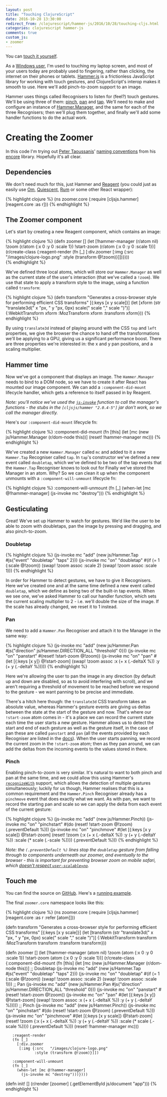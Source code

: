 ```yaml
---
layout: post
title: "Touching ClojureScript"
date: 2016-10-28 13:30:00
redirect_from: /clojurescript/hammer-js/2016/10/28/touching-cljs.html
categories: clojurescript hammer-js
comments: true
custom_js:
- zoomer
---
```


You can [touch it yourself](/zoomer).  

As a [Windows user](http://conan.is/clojure/clojurescript/windows/2015/10/05/clojure-on-windows.html), I'm used to touching my laptop screen, and most of your users today are probably used to fingering, rather than clicking, the internet on their phones or tablets.  [Hammer.js](http://hammerjs.github.io/) is a frictionless JavaScript library for working with touch gestures, and ClojureScript's interop makes it smooth to use. Here we'll add pinch-to-zoom support to an image. 

Hammer uses things called Recognisers to listen for (feel?) touch gestures.  We'll be using three of them: [pinch](http://hammerjs.github.io/recognizer-pinch/), [pan](http://hammerjs.github.io/recognizer-pan/) and [tap](http://hammerjs.github.io/recognizer-tap/).  We'll need to make and configure an instance of [Hammer.Manager](http://hammerjs.github.io/api/#hammer.manager), and the same for each of the three Recognisers; then we'll plug them together, and finally we'll add some handler functions to do the actual work.


# Creating the Zoomer

In this code I'm trying out [Peter Taoussanis](https://www.taoensso.com/)' [naming conventions](https://github.com/ptaoussanis/encore/blob/master/src/taoensso/encore.cljx#L12) from his [encore](https://github.com/ptaoussanis/encore) library.  Hopefully it's all clear.


## Dependencies

We don't need much for this, just Hammer and [Reagent](https://reagent-project.github.io/) (you could just as easily use [Om](https://github.com/omcljs/om), [Quiescent](https://github.com/levand/quiescent), [Rum](https://github.com/tonsky/rum) or some other React wrapper):

{% highlight clojure %}
(ns zoomer.core
  (:require [cljsjs.hammer]
            [reagent.core :as r]))
{% endhighlight %}              


## The Zoomer component

Let's start by creating a new Reagent component, which contains an image:

{% highlight clojure %}
(defn zoomer
  []
  (let [!hammer-manager (r/atom nil)
        !zoom           (r/atom {:x 0 :y 0 :scale 1})
        !start-zoom     (r/atom {:x 0 :y 0 :scale 1})]
    (r/create-class
      {:reagent-render
       (fn [_]
         [:div.zoomer
          [:img {:src   "/images/clojure-logo.png"
                 :style (transform @!zoom)}]])})))              
{% endhighlight %}                 
               
We've defined three local atoms, which will store our `Hammer.Manager` as well as the current state of the user's interaction (that we've called a `!zoom`).  We use that state to apply a transform style to the image, using a function called `transform`:
        
{% highlight clojure %}
(defn transform
  "Generates a cross-browser style for performing efficient CSS transforms"
  [{:keys [x y scale]}]
  (let [xform (str "translate3d(" x "px, " y "px, 0px) scale(" scale "," scale ")")]
    {:WebkitTransform xform
     :MozTransform    xform
     :transform       xform}))
{% endhighlight %}  

By using `translate3d` instead of playing around with the CSS `top` and `left` properties, we give the browser the chance to hand off the transformations we'll be applying to a GPU, giving us a significant performance boost.  There are three properties we're interested in: the x and y pan positions, and a scaling multiplier.  


## Hammer time

Now we've got a component that displays an image.  The `Hammer.Manager` needs to bind to a DOM node, so we have to create it after React has mounted our image component.  We can add a `:component-did-mount` lifecycle handler, which gets a reference to itself passed in by Reagent.  

_Note: you'll notice we've used the [`js-invoke`](http://cljs.github.io/api/cljs.core/#js-invoke) function to call the manager's functions - the stubs in the `[cljsjs/hammer "2.0.4-5"]` jar don't work, so we call the manager directly._

Here's our `:component-did-mount` lifecycle fn:

{% highlight clojure %}
:component-did-mount
(fn [this]
  (let [mc (new js/Hammer.Manager (r/dom-node this))]
    (reset! !hammer-manager mc)))
{% endhighlight %} 

We've created a new `Hammer.Manager` called `mc` and added to it a new `Hammer.Tap` Recogniser called `tap`.  In `tap`'s constructor we've defined a new event called `doubletap`, which we've defined to be two of the tap events that the `Hammer.Tap` Recogniser knows to look out for Finally we've stored the Manager in an atom.  Why?  So we can clean it up when the component unmounts with a `:component-will-unmount` lifecycle fn:

{% highlight clojure %}
:component-will-unmount
(fn [_]
  (when-let [mc @!hammer-manager]
    (js-invoke mc "destroy")))
{% endhighlight %} 

   
## Gesticulating

Great!  We've set up Hammer to watch for gestures.  We'd like the user to be able to zoom with doubletaps, pan the image by pressing and dragging, and also pinch-to-zoom.

### Doubletap
   
{% highlight clojure %}
(js-invoke mc "add" (new js/Hammer.Tap #js{"event" "doubletap" "taps" 2}))
(js-invoke mc "on" "doubletap" #(if (= 1 (:scale @!zoom))
                                 (swap! !zoom assoc :scale 2)
                                 (swap! !zoom assoc :scale 1)))
{% endhighlight %}                                 
   
In order for Hammer to detect gestures, we have to give it Recognisers.  Here we've created one and at the same time defined a new event called `doubletap`, which we define as being two of the built-in tap events.  When we see one, we've asked Hammer to call our handler function, which sets the current scaling multiplier to 2 - i.e. we'll double the size of the image.  If the scale has already changed, we reset it to 1 instead.

### Pan

We need to add a `Hammer.Pan` Recogniser and attach it to the Manager in the same way:

{% highlight clojure %}
(js-invoke mc "add" (new js/Hammer.Pan #js{"direction" js/Hammer.DIRECTION_ALL 
                                           "threshold" 0}))
(js-invoke mc "on" "panstart" #(reset! !start-zoom @!zoom))
(js-invoke mc "on" "pan" #(let [{:keys [x y]} @!start-zoom]
                           (swap! !zoom assoc :x (+ x (.-deltaX %))
                                              :y (+ y (.-deltaY %)))))
{% endhighlight %} 

Here we're allowing the user to pan the image in any direction (by default up and down are disabled, so as to avoid interfering with scroll), and we aren't requiring a threshold of movement to be reached before we respond to the gesture - we want panning to be precise and immediate.  

There's a hitch here though: the `translate3d` CSS transform takes an absolute value, whereas Hammer's gesture events are giving us deltas between the state at the start of the gesture and now.  That's where our `!start-zoom` atom comes in - it's a place we can record the current state each time the user starts a new gesture.  Hammer allows us to detect the start and end of each gesture as well as the gesture itself, in the case of pan these are called `panstart` and `pan` (all the events provided by each Recogniser are listed in the [docs](http://hammerjs.github.io/recognizer-pan/)).  When the user starts panning, we record the current zoom in the `!start-zoom` atom; then as they pan around, we can add the deltas from the incoming events to the values stored in there.

### Pinch

Enabling pinch-to-zoom is very similar.  It's natural to want to both pinch and pan at the same time, and we could allow this using Hammer's [`recognizeWith`](http://hammerjs.github.io/recognize-with/) support, which allows the detection of multiple gestures simultaneously; luckily for us though, Hammer realises that this is a common requirement and the `Hammer.Pinch` Recogniser already has a `pinchmove` event that does exactly what we want.  As with pan, we want to record the starting pan and scale so we can apply the delta from each event of the current gesture:

{% highlight clojure %}
(js-invoke mc "add" (new js/Hammer.Pinch))
(js-invoke mc "on" "pinchstart" #(do (reset! !start-zoom @!zoom)
                                     (.preventDefault %)))
(js-invoke mc "on" "pinchmove" #(let [{:keys [x y scale]} @!start-zoom]
                                  (reset! !zoom {:x     (+ x (.-deltaX %))
                                                 :y     (+ y (.-deltaY %))
                                                 :scale (* scale (.-scale %))})
                                  (.preventDefault %)))
{% endhighlight %} 

_Note: the `(.preventDefault %)` lines stop the `doubletap` gesture from falling through to components underneath our zoomer, and eventually to the browser - this is important for preventing browser zoom on mobile safari, which [doesn't respect `user-scalable=no`](http://stackoverflow.com/a/38573198/513684)._
        

## Touch me

You can find the source on [GitHub](https://github.com/conan/zoomer).  Here's a [running example](/zoomer).  

The final `zoomer.core` namespace looks like this:

{% highlight clojure %}
(ns zoomer.core
  (:require [cljsjs.hammer]
            [reagent.core :as r :refer [atom]]))


(defn transform
  "Generates a cross-browser style for performing efficient CSS transforms"
  [{:keys [x y scale]}]
  (let [transform (str "translate3d(" x "px, " y "px, 0px) scale(" scale "," scale ")")]
    {:WebkitTransform transform
     :MozTransform    transform
     :transform       transform}))


(defn zoomer
  []
  (let [!hammer-manager (atom nil)
        !zoom           (atom {:x 0 :y 0 :scale 1})
        !start-zoom     (atom {:x 0 :y 0 :scale 1})]
    (r/create-class
      {:component-did-mount
       (fn [this]
         (let [mc (new js/Hammer.Manager (r/dom-node this))]
           ;; Doubletap
           (js-invoke mc "add" (new js/Hammer.Tap #js{"event" "doubletap" "taps" 2}))
           (js-invoke mc "on" "doubletap" #(if (= 1 (:scale @!zoom))
                                            (swap! !zoom assoc :scale 2)
                                            (swap! !zoom assoc :scale 1)))
           ;; Pan
           (js-invoke mc "add" (new js/Hammer.Pan #js{"direction" js/Hammer.DIRECTION_ALL 
                                                      "threshold" 0}))
           (js-invoke mc "on" "panstart" #(reset! !start-zoom @!zoom))
           (js-invoke mc "on" "pan" #(let [{:keys [x y]} @!start-zoom]
                                      (swap! !zoom assoc :x (+ x (.-deltaX %))
                                                         :y (+ y (.-deltaY %)))))
           ;; Pinch
           (js-invoke mc "add" (new js/Hammer.Pinch))
           (js-invoke mc "on" "pinchstart" #(do (reset! !start-zoom @!zoom)
                                                (.preventDefault %)))
           (js-invoke mc "on" "pinchmove" #(let [{:keys [x y scale]} @!start-zoom]
                                            (reset! !zoom {:x     (+ x (.-deltaX %))
                                                           :y     (+ y (.-deltaY %))
                                                           :scale (* scale (.-scale %))})
                                            (.preventDefault %)))
           (reset! !hammer-manager mc)))

       :reagent-render
       (fn [_]
         [:div.zoomer
          [:img {:src   "/images/clojure-logo.png"
                 :style (transform @!zoom)}]])

       :component-will-unmount
       (fn [_]
         (when-let [mc @!hammer-manager]
           (js-invoke mc "destroy")))})))


(defn init! []
  (r/render [zoomer] (.getElementById js/document "app")))
{% endhighlight %} 


 